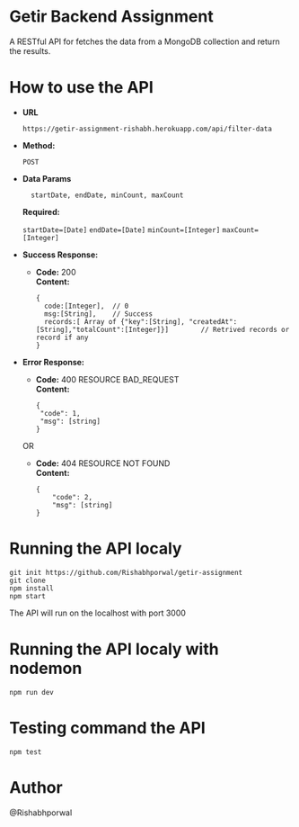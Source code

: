 # Getir Backend Assignment
A RESTful API for fetches the data from a MongoDB collection and return the results.

# How to use the API

 * **URL**

   `https://getir-assignment-rishabh.herokuapp.com/api/filter-data`

* **Method:**
  
   `POST`

* **Data Params**

  ```
    startDate, endDate, minCount, maxCount
  ```
   **Required:**
 
   `startDate=[Date]`
   `endDate=[Date]`
   `minCount=[Integer]`
   `maxCount=[Integer]`
   
* **Success Response:**
  
  * **Code:** 200 <br />
    **Content:** 
     ``` 
    {  
       code:[Integer],  // 0
       msg:[String],    // Success
       records:[ Array of {"key":[String], "createdAt":[String],"totalCount":[Integer]}]        // Retrived records or record if any
    }
    ```

* **Error Response:**

  * **Code:** 400 RESOURCE BAD_REQUEST <br />
    **Content:** 
    ```
    {
     "code": 1,
     "msg": [string]
    }
    
    ```

  OR

  * **Code:** 404 RESOURCE NOT FOUND <br />
    **Content:**
      ```
      {
          "code": 2,
          "msg": [string]
      }
     ```

# Running the API localy 

```
git init https://github.com/Rishabhporwal/getir-assignment
git clone
npm install
npm start
```
The API will run on the localhost with port 3000

# Running the API localy with nodemon
```
npm run dev
```
# Testing command the API
```
npm test
```

# Author
@Rishabhporwal
